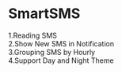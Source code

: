 # SmartSMS

1.Reading SMS<br>
2.Show New SMS in Notification<br>
3.Grouping SMS by Hourly<br>
4.Support Day and Night Theme
